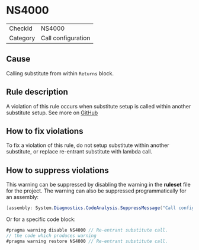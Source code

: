 ﻿# NS4000

<table>
<tr>
  <td>CheckId</td>
  <td>NS4000</td>
</tr>
<tr>
  <td>Category</td>
  <td>Call configuration</td>
</tr>
</table>

## Cause

Calling substitute from within `Returns` block.

## Rule description

A violation of this rule occurs when substitute setup is called within another substitute setup. See more on [GitHub](https://github.com/nsubstitute/NSubstitute.Analyzers/issues/12)

## How to fix violations

To fix a violation of this rule, do not setup substitute within another substitute, or replace re-entrant substitute with lambda call.

## How to suppress violations

This warning can be suppressed by disabling the warning in the **ruleset** file for the project.
The warning can also be suppressed programmatically for an assembly:
````c#
[assembly: System.Diagnostics.CodeAnalysis.SuppressMessage("Call configuration", "NS4000:Re-entrant substitute call.", Justification = "Reviewed")]
````

Or for a specific code block:
````c#
#pragma warning disable NS4000 // Re-entrant substitute call.
// the code which produces warning
#pragma warning restore NS4000 // Re-entrant substitute call.

